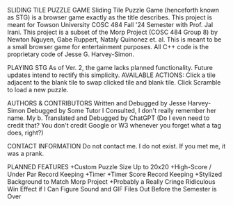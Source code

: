SLIDING TILE PUZZLE GAME
Sliding Tile Puzzle Game (henceforth known as STG) is a browser game exactly as the title describes. This project is meant for Towson University COSC 484 Fall '24 Semester with Prof. Jal Irani. This project is a subset of the Morp Project (COSC 484 Group 8) by Newton Nguyen, Gabe Ruppert, Nataly Quinonez et. al. This is meant to be a small browser game for entertainment purposes. All C++ code is the proprietary code of Jesse G. Harvey-Simon.

PLAYING STG
As of Ver. 2, the game lacks planned functionality. Future updates intend to rectify this simplicity.
  AVAILABLE ACTIONS: 
    Click a tile adjacent to the blank tile to swap clicked tile and blank tile.
    Click Scramble to load a new puzzle.

AUTHORS & CONTRIBUTORS
Written and Debugged by Jesse Harvey-Simon
Debugged by Some Tutor I Consulted, I don't really remember her name. My b.
Translated and Debugged by ChatGPT (Do I even need to credit that? You don't credit Google or W3 whenever you forget what a tag does, right?)

CONTACT INFORMATION
Do not contact me. I do not exist. If you met me, it was a prank.

PLANNED FEATURES
+Custom Puzzle Size Up to 20x20
+High-Score / Under Par Record Keeping
+Timer
+Timer Score Record Keeping
+Stylized Background to Match Morp Project
+Probably a Really Cringe Ridiculous Win Effect if I Can Figure Sound and GIF Files Out Before the Semester is Over
